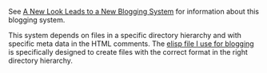 
See [A New Look Leads to a New Blogging System](http://www.windley.com/archives/2013/04/a_new_look_leads_to_a_new_blogging_system.shtml) for information about this blogging system. 

This system depends on files in a specific directory hierarchy and with specific meta data in the HTML comments. The [elisp file I use for blogging](https://github.com/windley/emacs/blob/master/blogging.el) is specifically designed to create files with the correct format in the right directory hierarchy. 


